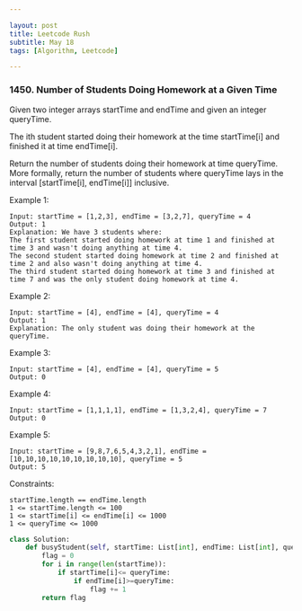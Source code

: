 ```yaml
---

layout: post
title: Leetcode Rush
subtitle: May 18
tags: [Algorithm, Leetcode]

---
```



### 1450. Number of Students Doing Homework at a Given Time

Given two integer arrays startTime and endTime and given an integer queryTime.

The ith student started doing their homework at the time startTime[i] and finished it at time endTime[i].

Return the number of students doing their homework at time queryTime. More formally, return the number of students where queryTime lays in the interval [startTime[i], endTime[i]] inclusive.

 

Example 1:

```
Input: startTime = [1,2,3], endTime = [3,2,7], queryTime = 4
Output: 1
Explanation: We have 3 students where:
The first student started doing homework at time 1 and finished at time 3 and wasn't doing anything at time 4.
The second student started doing homework at time 2 and finished at time 2 and also wasn't doing anything at time 4.
The third student started doing homework at time 3 and finished at time 7 and was the only student doing homework at time 4.
```

Example 2:

```
Input: startTime = [4], endTime = [4], queryTime = 4
Output: 1
Explanation: The only student was doing their homework at the queryTime.
```

Example 3:

```
Input: startTime = [4], endTime = [4], queryTime = 5
Output: 0
```

Example 4:

```
Input: startTime = [1,1,1,1], endTime = [1,3,2,4], queryTime = 7
Output: 0
```

Example 5:

```
Input: startTime = [9,8,7,6,5,4,3,2,1], endTime = [10,10,10,10,10,10,10,10,10], queryTime = 5
Output: 5
``` 

Constraints:

```
startTime.length == endTime.length
1 <= startTime.length <= 100
1 <= startTime[i] <= endTime[i] <= 1000
1 <= queryTime <= 1000
```

```python
class Solution:
    def busyStudent(self, startTime: List[int], endTime: List[int], queryTime: int) -> int:
        flag = 0
        for i in range(len(startTime)):
            if startTime[i]<= queryTime:
                if endTime[i]>=queryTime:
                    flag += 1
        return flag
```

